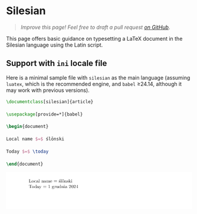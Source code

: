# Silesian

<blockquote>
  <p><em>Improve this page! Feel free to draft a pull request <a href="https://github.com/latex3/babel/tree/docs/docs">on GitHub</a></em>.</p>
</blockquote>

This page offers basic guidance on typesetting a LaTeX document in the
Silesian language using the Latin script.

## Support with `ini` locale file

Here is a minimal sample file with `silesian` as the main language
(assuming `luatex`, which is the recommended engine, and `babel` ≥24.14,
although it may work with previous versions).

```tex
\documentclass[silesian]{article}

\usepackage[provide=*]{babel}

\begin{document}

Local name $=$ ślōnski

Today $=$ \today

\end{document}
```

![](../media/locale-silesian.png)